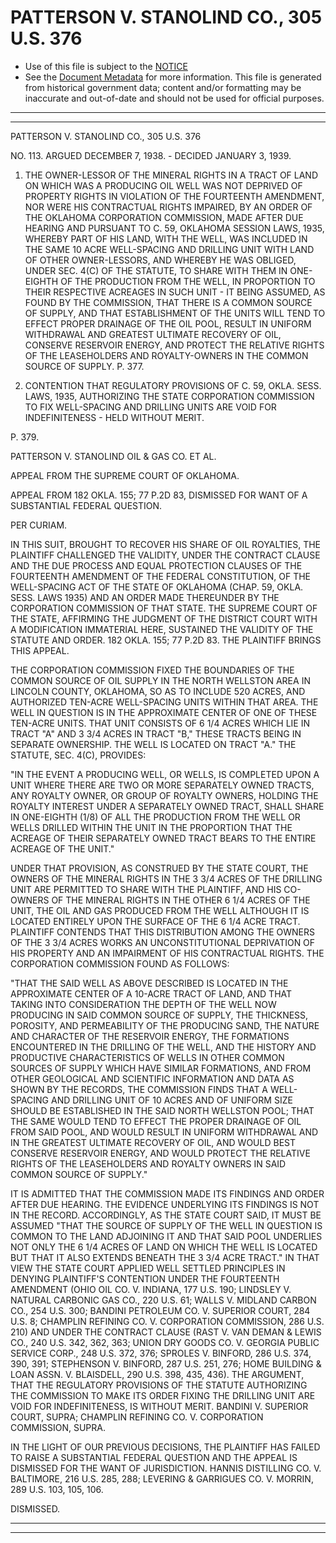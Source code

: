 ---
---

# PATTERSON V. STANOLIND CO., 305 U.S. 376

* Use of this file is subject to the [NOTICE](https://github.com/publicdocs/notice/blob/master/NOTICE)
* See the [Document Metadata](../../../) for more information.
  This file is generated from historical government data; content and/or formatting may be inaccurate and out-of-date and should not be used for official purposes.

----------
----------

PATTERSON V. STANOLIND CO., 305 U.S. 376

NO. 113.  ARGUED DECEMBER 7, 1938.  - DECIDED JANUARY 3, 1939.

1.  THE OWNER-LESSOR OF THE MINERAL RIGHTS IN A TRACT OF LAND ON WHICH WAS A PRODUCING OIL WELL WAS NOT DEPRIVED OF PROPERTY RIGHTS IN VIOLATION OF THE FOURTEENTH AMENDMENT, NOR WERE HIS CONTRACTUAL RIGHTS IMPAIRED, BY AN ORDER OF THE OKLAHOMA CORPORATION COMMISSION, MADE AFTER DUE HEARING AND PURSUANT TO C. 59, OKLAHOMA SESSION LAWS, 1935, WHEREBY PART OF HIS LAND, WITH THE WELL, WAS INCLUDED IN THE SAME 10 ACRE WELL-SPACING AND DRILLING UNIT WITH LAND OF OTHER OWNER-LESSORS, AND WHEREBY HE WAS OBLIGED, UNDER SEC. 4(C) OF THE STATUTE, TO SHARE WITH THEM IN ONE-EIGHTH OF THE PRODUCTION FROM THE WELL, IN PROPORTION TO THEIR RESPECTIVE ACREAGES IN SUCH UNIT - IT BEING ASSUMED, AS FOUND BY THE COMMISSION, THAT THERE IS A COMMON SOURCE OF SUPPLY, AND THAT ESTABLISHMENT OF THE UNITS WILL TEND TO EFFECT PROPER DRAINAGE OF THE OIL POOL, RESULT IN UNIFORM WITHDRAWAL AND GREATEST ULTIMATE RECOVERY OF OIL, CONSERVE RESERVOIR ENERGY, AND PROTECT THE RELATIVE RIGHTS OF THE LEASEHOLDERS AND ROYALTY-OWNERS IN THE COMMON SOURCE OF SUPPLY.  P. 377.

2.  CONTENTION THAT REGULATORY PROVISIONS OF C. 59, OKLA. SESS. LAWS, 1935, AUTHORIZING THE STATE CORPORATION COMMISSION TO FIX WELL-SPACING AND DRILLING UNITS ARE VOID FOR INDEFINITENESS - HELD WITHOUT MERIT.

P. 379.

PATTERSON V. STANOLIND OIL & GAS CO. ET AL.

APPEAL FROM THE SUPREME COURT OF OKLAHOMA.

APPEAL FROM 182 OKLA. 155; 77 P.2D 83, DISMISSED FOR WANT OF A SUBSTANTIAL FEDERAL QUESTION.

PER CURIAM.

IN THIS SUIT, BROUGHT TO RECOVER HIS SHARE OF OIL ROYALTIES, THE PLAINTIFF CHALLENGED THE VALIDITY, UNDER THE CONTRACT CLAUSE AND THE DUE PROCESS AND EQUAL PROTECTION CLAUSES OF THE FOURTEENTH AMENDMENT OF THE FEDERAL CONSTITUTION, OF THE WELL-SPACING ACT OF THE STATE OF OKLAHOMA (CHAP. 59, OKLA. SESS. LAWS 1935) AND AN ORDER MADE THEREUNDER BY THE CORPORATION COMMISSION OF THAT STATE.  THE SUPREME COURT OF THE STATE, AFFIRMING THE JUDGMENT OF THE DISTRICT COURT WITH A MODIFICATION IMMATERIAL HERE, SUSTAINED THE VALIDITY OF THE STATUTE AND ORDER.  182 OKLA. 155; 77 P.2D 83.  THE PLAINTIFF BRINGS THIS APPEAL.

THE CORPORATION COMMISSION FIXED THE BOUNDARIES OF THE COMMON SOURCE OF OIL SUPPLY IN THE NORTH WELLSTON AREA IN LINCOLN COUNTY, OKLAHOMA, SO AS TO INCLUDE 520 ACRES, AND AUTHORIZED TEN-ACRE WELL-SPACING UNITS WITHIN THAT AREA.  THE WELL IN QUESTION IS IN THE APPROXIMATE CENTER OF ONE OF THESE TEN-ACRE UNITS.  THAT UNIT CONSISTS OF 6 1/4 ACRES WHICH LIE IN TRACT "A" AND 3 3/4 ACRES IN TRACT "B," THESE TRACTS BEING IN SEPARATE OWNERSHIP.  THE WELL IS LOCATED ON TRACT "A."  THE STATUTE, SEC. 4(C), PROVIDES:

"IN THE EVENT A PRODUCING WELL, OR WELLS, IS COMPLETED UPON A UNIT WHERE THERE ARE TWO OR MORE SEPARATELY OWNED TRACTS, ANY ROYALTY OWNER, OR GROUP OF ROYALTY OWNERS, HOLDING THE ROYALTY INTEREST UNDER A SEPARATELY OWNED TRACT, SHALL SHARE IN ONE-EIGHTH (1/8) OF ALL THE PRODUCTION FROM THE WELL OR WELLS DRILLED WITHIN THE UNIT IN THE PROPORTION THAT THE ACREAGE OF THEIR SEPARATELY OWNED TRACT BEARS TO THE ENTIRE ACREAGE OF THE UNIT."

UNDER THAT PROVISION, AS CONSTRUED BY THE STATE COURT, THE OWNERS OF THE MINERAL RIGHTS IN THE 3 3/4 ACRES OF THE DRILLING UNIT ARE PERMITTED TO SHARE WITH THE PLAINTIFF, AND HIS CO-OWNERS OF THE MINERAL RIGHTS IN THE OTHER 6 1/4 ACRES OF THE UNIT, THE OIL AND GAS PRODUCED FROM THE WELL ALTHOUGH IT IS LOCATED ENTIRELY UPON THE SURFACE OF THE 6 1/4 ACRE TRACT.  PLAINTIFF CONTENDS THAT THIS DISTRIBUTION AMONG THE OWNERS OF THE 3 3/4 ACRES WORKS AN UNCONSTITUTIONAL DEPRIVATION OF HIS PROPERTY AND AN IMPAIRMENT OF HIS CONTRACTUAL RIGHTS.  THE CORPORATION COMMISSION FOUND AS FOLLOWS:

"THAT THE SAID WELL AS ABOVE DESCRIBED IS LOCATED IN THE APPROXIMATE CENTER OF A 10-ACRE TRACT OF LAND, AND THAT TAKING INTO CONSIDERATION THE DEPTH OF THE WELL NOW PRODUCING IN SAID COMMON SOURCE OF SUPPLY, THE THICKNESS, POROSITY, AND PERMEABILITY OF THE PRODUCING SAND, THE NATURE AND CHARACTER OF THE RESERVOIR ENERGY, THE FORMATIONS ENCOUNTERED IN THE DRILLING OF THE WELL, AND THE HISTORY AND PRODUCTIVE CHARACTERISTICS OF WELLS IN OTHER COMMON SOURCES OF SUPPLY WHICH HAVE SIMILAR FORMATIONS, AND FROM OTHER GEOLOGICAL AND SCIENTIFIC INFORMATION AND DATA AS SHOWN BY THE RECORDS, THE COMMISSION FINDS THAT A WELL-SPACING AND DRILLING UNIT OF 10 ACRES AND OF UNIFORM SIZE SHOULD BE ESTABLISHED IN THE SAID NORTH WELLSTON POOL; THAT THE SAME WOULD TEND TO EFFECT THE PROPER DRAINAGE OF OIL FROM SAID POOL, AND WOULD RESULT IN UNIFORM WITHDRAWAL AND IN THE GREATEST ULTIMATE RECOVERY OF OIL, AND WOULD BEST CONSERVE RESERVOIR ENERGY, AND WOULD PROTECT THE RELATIVE RIGHTS OF THE LEASEHOLDERS AND ROYALTY OWNERS IN SAID COMMON SOURCE OF SUPPLY."

IT IS ADMITTED THAT THE COMMISSION MADE ITS FINDINGS AND ORDER AFTER DUE HEARING.  THE EVIDENCE UNDERLYING ITS FINDINGS IS NOT IN THE RECORD.  ACCORDINGLY, AS THE STATE COURT SAID, IT MUST BE ASSUMED "THAT THE SOURCE OF SUPPLY OF THE WELL IN QUESTION IS COMMON TO THE LAND ADJOINING IT AND THAT SAID POOL UNDERLIES NOT ONLY THE 6 1/4 ACRES OF LAND ON WHICH THE WELL IS LOCATED BUT THAT IT ALSO EXTENDS BENEATH THE 3 3/4 ACRE TRACT."  IN THAT VIEW THE STATE COURT APPLIED WELL SETTLED PRINCIPLES IN DENYING PLAINTIFF'S CONTENTION UNDER THE FOURTEENTH AMENDMENT (OHIO OIL CO. V. INDIANA, 177 U.S. 190; LINDSLEY V. NATURAL CARBONIC GAS CO., 220 U.S. 61; WALLS V. MIDLAND CARBON CO., 254 U.S. 300; BANDINI PETROLEUM CO. V. SUPERIOR COURT, 284 U.S. 8; CHAMPLIN REFINING CO. V. CORPORATION COMMISSION, 286 U.S. 210) AND UNDER THE CONTRACT CLAUSE (RAST V. VAN DEMAN & LEWIS CO., 240 U.S. 342, 362, 363; UNION DRY GOODS CO. V. GEORGIA PUBLIC SERVICE CORP., 248 U.S. 372, 376; SPROLES V. BINFORD, 286 U.S. 374, 390, 391; STEPHENSON V. BINFORD, 287 U.S. 251, 276; HOME BUILDING & LOAN ASSN. V. BLAISDELL, 290 U.S. 398, 435, 436).  THE ARGUMENT, THAT THE REGULATORY PROVISIONS OF THE STATUTE AUTHORIZING THE COMMISSION TO MAKE ITS ORDER FIXING THE DRILLING UNIT ARE VOID FOR INDEFINITENESS, IS WITHOUT MERIT.  BANDINI V. SUPERIOR COURT, SUPRA; CHAMPLIN REFINING CO. V. CORPORATION COMMISSION, SUPRA.

IN THE LIGHT OF OUR PREVIOUS DECISIONS, THE PLAINTIFF HAS FAILED TO RAISE A SUBSTANTIAL FEDERAL QUESTION AND THE APPEAL IS DISMISSED FOR THE WANT OF JURISDICTION.  HANNIS DISTILLING CO. V. BALTIMORE, 216 U.S. 285, 288; LEVERING & GARRIGUES CO. V. MORRIN, 289 U.S. 103, 105, 106.

DISMISSED.


----------
----------

